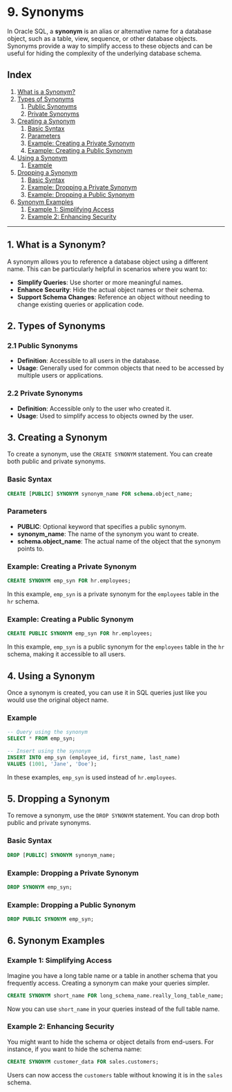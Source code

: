 # 9. Synonyms

In Oracle SQL, a **synonym** is an alias or alternative name for a database object, such as a table, view, sequence, or other database objects. Synonyms provide a way to simplify access to these objects and can be useful for hiding the complexity of the underlying database schema.

## Index

1. [What is a Synonym?](#1-what-is-a-synonym)
2. [Types of Synonyms](#2-types-of-synonyms)
   1. [Public Synonyms](#21-public-synonyms)
   2. [Private Synonyms](#22-private-synonyms)
3. [Creating a Synonym](#3-creating-a-synonym)
   1. [Basic Syntax](#basic-syntax)
   2. [Parameters](#parameters)
   3. [Example: Creating a Private Synonym](#example-creating-a-private-synonym)
   4. [Example: Creating a Public Synonym](#example-creating-a-public-synonym)
4. [Using a Synonym](#4-using-a-synonym)
   1. [Example](#example)
5. [Dropping a Synonym](#5-dropping-a-synonym)
   1. [Basic Syntax](#basic-syntax-1)
   2. [Example: Dropping a Private Synonym](#example-dropping-a-private-synonym)
   3. [Example: Dropping a Public Synonym](#example-dropping-a-public-synonym)
6. [Synonym Examples](#6-synonym-examples)
   1. [Example 1: Simplifying Access](#example-1-simplifying-access)
   2. [Example 2: Enhancing Security](#example-2-enhancing-security)

---

## 1. What is a Synonym?

A synonym allows you to reference a database object using a different name. This can be particularly helpful in scenarios where you want to:

- **Simplify Queries**: Use shorter or more meaningful names.
- **Enhance Security**: Hide the actual object names or their schema.
- **Support Schema Changes**: Reference an object without needing to change existing queries or application code.

## 2. Types of Synonyms

### 2.1 Public Synonyms

- **Definition**: Accessible to all users in the database.
- **Usage**: Generally used for common objects that need to be accessed by multiple users or applications.

### 2.2 Private Synonyms

- **Definition**: Accessible only to the user who created it.
- **Usage**: Used to simplify access to objects owned by the user.

## 3. Creating a Synonym

To create a synonym, use the `CREATE SYNONYM` statement. You can create both public and private synonyms.

### Basic Syntax

```sql
CREATE [PUBLIC] SYNONYM synonym_name FOR schema.object_name;
```

### Parameters

- **PUBLIC**: Optional keyword that specifies a public synonym.
- **synonym_name**: The name of the synonym you want to create.
- **schema.object_name**: The actual name of the object that the synonym points to.

### Example: Creating a Private Synonym

```sql
CREATE SYNONYM emp_syn FOR hr.employees;
```

In this example, `emp_syn` is a private synonym for the `employees` table in the `hr` schema.

### Example: Creating a Public Synonym

```sql
CREATE PUBLIC SYNONYM emp_syn FOR hr.employees;
```

In this example, `emp_syn` is a public synonym for the `employees` table in the `hr` schema, making it accessible to all users.

## 4. Using a Synonym

Once a synonym is created, you can use it in SQL queries just like you would use the original object name.

### Example

```sql
-- Query using the synonym
SELECT * FROM emp_syn;

-- Insert using the synonym
INSERT INTO emp_syn (employee_id, first_name, last_name) 
VALUES (1001, 'Jane', 'Doe');
```

In these examples, `emp_syn` is used instead of `hr.employees`.

## 5. Dropping a Synonym

To remove a synonym, use the `DROP SYNONYM` statement. You can drop both public and private synonyms.

### Basic Syntax

```sql
DROP [PUBLIC] SYNONYM synonym_name;
```

### Example: Dropping a Private Synonym

```sql
DROP SYNONYM emp_syn;
```

### Example: Dropping a Public Synonym

```sql
DROP PUBLIC SYNONYM emp_syn;
```

## 6. Synonym Examples

### Example 1: Simplifying Access

Imagine you have a long table name or a table in another schema that you frequently access. Creating a synonym can make your queries simpler.

```sql
CREATE SYNONYM short_name FOR long_schema_name.really_long_table_name;
```

Now you can use `short_name` in your queries instead of the full table name.

### Example 2: Enhancing Security

You might want to hide the schema or object details from end-users. For instance, if you want to hide the schema name:

```sql
CREATE SYNONYM customer_data FOR sales.customers;
```

Users can now access the `customers` table without knowing it is in the `sales` schema.
